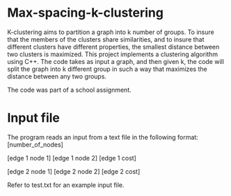 # Max-spacing-k-clustering
K-clustering aims to partition a graph into k number of groups. To insure that the members of the clusters share similarities, and to insure that different clusters have different properties, the smallest distance between two clusters is maximized. This project implements a clustering algorithm using C++. The code takes as input a graph, and then given k, the code will split the graph into k different group in such a way that maximizes the distance between any two groups.

The code was part of a school assignment.

# Input file

The program reads an input from a text file in the following format:
[number_of_nodes]

[edge 1 node 1] [edge 1 node 2] [edge 1 cost]

[edge 2 node 1] [edge 2 node 2] [edge 2 cost]


Refer to test.txt for an example input file.
